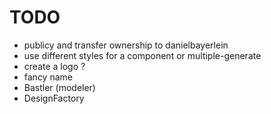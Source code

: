 # TODO
* publicy and transfer ownership to danielbayerlein
* use different styles for a component or multiple-generate
* create a logo ?
* fancy name
 * Bastler (modeler)
 * DesignFactory
